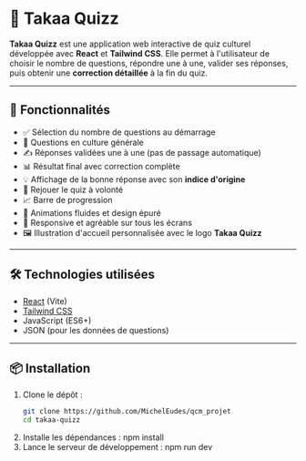 # 🎯 Takaa Quizz

**Takaa Quizz** est une application web interactive de quiz culturel développée avec **React** et **Tailwind CSS**. Elle permet à l'utilisateur de choisir le nombre de questions, répondre une à une, valider ses réponses, puis obtenir une **correction détaillée** à la fin du quiz.

---

## 🚀 Fonctionnalités

- ✅ Sélection du nombre de questions au démarrage
- 🧠 Questions en culture générale
- ✍️ Réponses validées une à une (pas de passage automatique)
- 📊 Résultat final avec correction complète
- 💡 Affichage de la bonne réponse avec son **indice d'origine**
- 🔁 Rejouer le quiz à volonté
- 📈 Barre de progression
- 🌈 Animations fluides et design épuré
- 📱 Responsive et agréable sur tous les écrans
- 🖼️ Illustration d'accueil personnalisée avec le logo **Takaa Quizz**

---

## 🛠️ Technologies utilisées

- [React](https://reactjs.org/) (Vite)
- [Tailwind CSS](https://tailwindcss.com/)
- JavaScript (ES6+)
- JSON (pour les données de questions)

---

## 📦 Installation

1. Clone le dépôt :
   ```bash
   git clone https://github.com/MichelEudes/qcm_projet
   cd takaa-quizz
2. Installe les dépendances :
   npm install
3. Lance le serveur de développement :
   npm run dev
